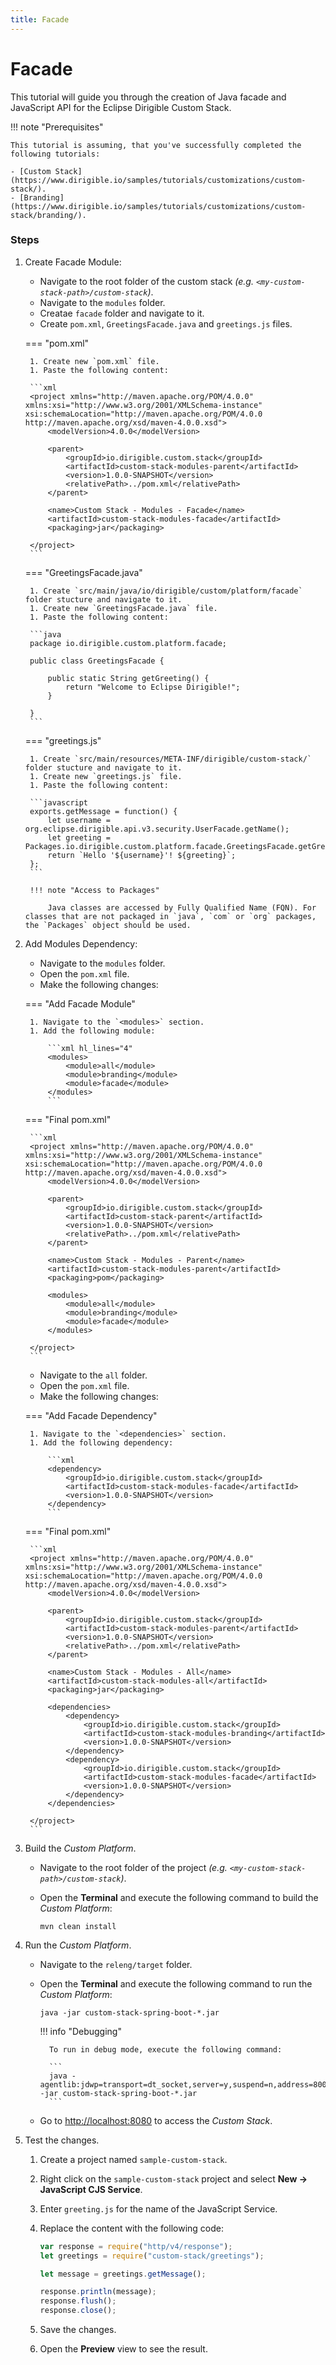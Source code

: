 ```yaml
---
title: Facade
---
```


Facade
===

This tutorial will guide you through the creation of Java facade and JavaScript API for the Eclipse Dirigible Custom Stack.

!!! note "Prerequisites"

	This tutorial is assuming, that you've successfully completed the following tutorials:

	- [Custom Stack](https://www.dirigible.io/samples/tutorials/customizations/custom-stack/).
	- [Branding](https://www.dirigible.io/samples/tutorials/customizations/custom-stack/branding/).

### Steps

1. Create Facade Module:

	- Navigate to the root folder of the custom stack _(e.g. `<my-custom-stack-path>/custom-stack`)_.
	- Navigate to the `modules` folder.
	- Creatae `facade` folder and navigate to it.
	- Create `pom.xml`, `GreetingsFacade.java` and `greetings.js` files.

	=== "pom.xml"

	    1. Create new `pom.xml` file.
		1. Paste the following content:

    	```xml
    	<project xmlns="http://maven.apache.org/POM/4.0.0" xmlns:xsi="http://www.w3.org/2001/XMLSchema-instance" xsi:schemaLocation="http://maven.apache.org/POM/4.0.0 http://maven.apache.org/xsd/maven-4.0.0.xsd">
    		<modelVersion>4.0.0</modelVersion>

    		<parent>
    			<groupId>io.dirigible.custom.stack</groupId>
    			<artifactId>custom-stack-modules-parent</artifactId>
    			<version>1.0.0-SNAPSHOT</version>
    			<relativePath>../pom.xml</relativePath>
    		</parent>

    		<name>Custom Stack - Modules - Facade</name>
    		<artifactId>custom-stack-modules-facade</artifactId>
    		<packaging>jar</packaging>

    	</project>
    	```

    === "GreetingsFacade.java"

	    1. Create `src/main/java/io/dirigible/custom/platform/facade` folder stucture and navigate to it.
		1. Create new `GreetingsFacade.java` file.
		1. Paste the following content:

		```java
		package io.dirigible.custom.platform.facade;

		public class GreetingsFacade {

		    public static String getGreeting() {
		        return "Welcome to Eclipse Dirigible!";
		    }

		}
		```

    === "greetings.js"

	    1. Create `src/main/resources/META-INF/dirigible/custom-stack/` folder stucture and navigate to it.
		1. Create new `greetings.js` file.
		1. Paste the following content:

		```javascript
		exports.getMessage = function() {
		    let username = org.eclipse.dirigible.api.v3.security.UserFacade.getName();
		    let greeting = Packages.io.dirigible.custom.platform.facade.GreetingsFacade.getGreeting();
		    return `Hello '${username}'! ${greeting}`;
		};
		```

		!!! note "Access to Packages"
		    
			Java classes are accessed by Fully Qualified Name (FQN). For classes that are not packaged in `java`, `com` or `org` packages, the `Packages` object should be used.

1. Add Modules Dependency:

    - Navigate to the `modules` folder.
	- Open the `pom.xml` file.
	- Make the following changes:

    === "Add Facade Module"

        1. Navigate to the `<modules>` section.
    	1. Add the following module:

    	    ```xml hl_lines="4"
			<modules>
    			<module>all</module>
				<module>branding</module>
				<module>facade</module>
			</modules>
    		```

    === "Final pom.xml"

    	```xml
    	<project xmlns="http://maven.apache.org/POM/4.0.0" xmlns:xsi="http://www.w3.org/2001/XMLSchema-instance" xsi:schemaLocation="http://maven.apache.org/POM/4.0.0 http://maven.apache.org/xsd/maven-4.0.0.xsd">
    		<modelVersion>4.0.0</modelVersion>

    		<parent>
    			<groupId>io.dirigible.custom.stack</groupId>
    			<artifactId>custom-stack-parent</artifactId>
    			<version>1.0.0-SNAPSHOT</version>
    			<relativePath>../pom.xml</relativePath>
    		</parent>

    		<name>Custom Stack - Modules - Parent</name>
    		<artifactId>custom-stack-modules-parent</artifactId>
    		<packaging>pom</packaging>

    		<modules>
    			<module>all</module>
    			<module>branding</module>
    			<module>facade</module>
    		</modules>

    	</project>
    	```

    - Navigate to the `all` folder.
	- Open the `pom.xml` file.
	- Make the following changes:

    === "Add Facade Dependency"

        1. Navigate to the `<dependencies>` section.
    	1. Add the following dependency:

    	    ```xml
			<dependency>
				<groupId>io.dirigible.custom.stack</groupId>
				<artifactId>custom-stack-modules-facade</artifactId>
				<version>1.0.0-SNAPSHOT</version>
			</dependency>
    		```

    === "Final pom.xml"

    	```xml
    	<project xmlns="http://maven.apache.org/POM/4.0.0" xmlns:xsi="http://www.w3.org/2001/XMLSchema-instance" xsi:schemaLocation="http://maven.apache.org/POM/4.0.0 http://maven.apache.org/xsd/maven-4.0.0.xsd">
    		<modelVersion>4.0.0</modelVersion>

    		<parent>
    			<groupId>io.dirigible.custom.stack</groupId>
    			<artifactId>custom-stack-modules-parent</artifactId>
    			<version>1.0.0-SNAPSHOT</version>
    			<relativePath>../pom.xml</relativePath>
    		</parent>

    		<name>Custom Stack - Modules - All</name>
    		<artifactId>custom-stack-modules-all</artifactId>
    		<packaging>jar</packaging>

    		<dependencies>
    			<dependency>
    				<groupId>io.dirigible.custom.stack</groupId>
    				<artifactId>custom-stack-modules-branding</artifactId>
    				<version>1.0.0-SNAPSHOT</version>
    			</dependency>
    			<dependency>
    				<groupId>io.dirigible.custom.stack</groupId>
    				<artifactId>custom-stack-modules-facade</artifactId>
    				<version>1.0.0-SNAPSHOT</version>
    			</dependency>
    		</dependencies>

    	</project>
    	```

1. Build the _Custom Platform_.

    - Navigate to the root folder of the project _(e.g. `<my-custom-stack-path>/custom-stack`)_.
	- Open the **Terminal** and execute the following command to build the _Custom Platform_:

	    ```
		mvn clean install
		```

1. Run the _Custom Platform_.

    - Navigate to the `releng/target` folder.
	- Open the **Terminal** and execute the following command to run the _Custom Platform_:

	    ```
		java -jar custom-stack-spring-boot-*.jar
		```

		!!! info "Debugging"

			To run in debug mode, execute the following command:

			```
			java -agentlib:jdwp=transport=dt_socket,server=y,suspend=n,address=8000 -jar custom-stack-spring-boot-*.jar
			```

	- Go to [http://localhost:8080](http://localhost:8080/) to access the _Custom Stack_.

1. Test the changes.

    1. Create a project named `sample-custom-stack`.
	1. Right click on the `sample-custom-stack` project and select **New &#8594; JavaScript CJS Service**.
	1. Enter `greeting.js` for the name of the JavaScript Service.
	1. Replace the content with the following code:

		```javascript
		var response = require("http/v4/response");
		let greetings = require("custom-stack/greetings");

		let message = greetings.getMessage();

		response.println(message);
		response.flush();
		response.close();
		```

	1. Save the changes.
	1. Open the **Preview** view to see the result.